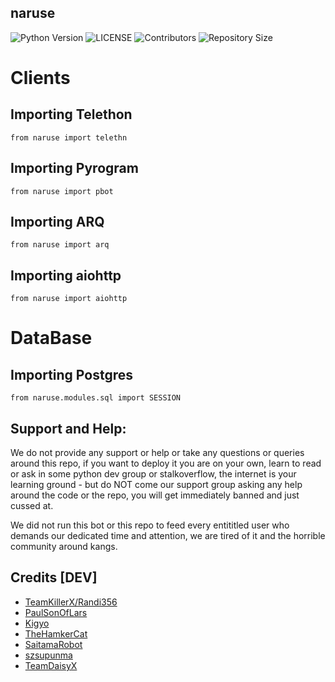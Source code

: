## naruse
![Python Version](https://img.shields.io/badge/python-3.9-green?style=for-the-badge&logo=appveyor)
![LICENSE](https://img.shields.io/github/license/TeamKillerX/naruse?style=for-the-badge&logo=appveyor)
![Contributors](https://img.shields.io/github/contributors/TeamKillerX/naruse?style=for-the-badge&logo=appveyor)
![Repository Size](https://img.shields.io/github/repo-size/TeamKillerX/naruse?style=for-the-badge&logo=appveyor)

# Clients
## Importing Telethon
```python3
from naruse import telethn
```
## Importing Pyrogram
```python3
from naruse import pbot
```
## Importing ARQ
```python3
from naruse import arq
```
## Importing aiohttp
```python3
from naruse import aiohttp
```
# DataBase
## Importing Postgres
```python3
from naruse.modules.sql import SESSION
```

## Support and Help:
We do not provide any support or help or take any questions or queries around this repo, if you want to deploy it you are on your own, learn to read or ask in some python dev group or stalkoverflow, the internet is your learning ground - but do NOT come our support group asking any help around the code or the repo, you will get immediately banned and just cussed at. 

We did not run this bot or this repo to feed every entititled user who demands our dedicated time and attention, we are tired of it and the horrible community around kangs.

## Credits [DEV]
* [TeamKillerX/Randi356](https://github.com/TeamKillerX)
* [PaulSonOfLars](https://github.com/PaulSonOfLars) 
* [Kigyo](https://github.com/AnimeKaizoku/EnterpriseALRobot)
* [TheHamkerCat](https://github.com/TheHamkerCat/WilliamButcherBot)
* [SaitamaRobot](https://github.com/AnimeKaizoku/SaitamaRobot)
* [szsupunma](https://github.com/szsupunma/sz-rose-bot)
* [TeamDaisyX](https://github.com/TeamDaisyX)
